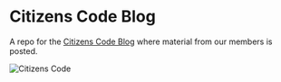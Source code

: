 Citizens Code Blog
=========

A repo for the [Citizens Code Blog](http://blog.citizenscode.org) where material from our members is posted.

![Citizens Code](http://www.citizenscode.org/img/header-bg.jpg)

